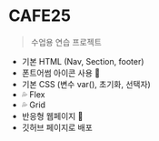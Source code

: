# CAFE25

>수업용 연습 프로젝트

+ 기본 HTML (Nav, Section, footer)
+ 폰트어썸 아이콘 사용 💞
+ 기본 CSS (변수 var(), 초기화, 선택자)
+ 💦 Flex
+ 💦 Grid
+ 반응형 웹페이지 🚀
+ 깃허브 페이지로 배포


